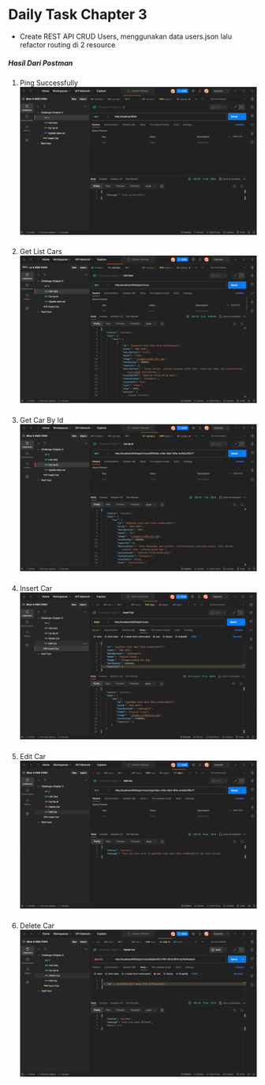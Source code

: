 # Daily Task Chapter 3

- Create REST API CRUD Users, menggunakan data users.json lalu refactor routing di 2 resource

##### Hasil Dari Postman

1. Ping Successfully
   ![Screenshot](images/pingSuccessfully.png)

###

2. Get List Cars
   ![Screenshot](images/GetListCars.png)

###

3. Get Car By Id
   ![Screenshot](images/getCarById.png)

###

4. Insert Car
   ![Screenshot](images/insertCar.png)

###

5. Edit Car
   ![Screenshot](images/editCar.png)

###

6. Delete Car
   ![Screenshot](images/deleteCar.png)
